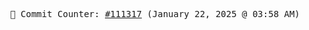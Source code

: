 <p align="center">
    <samp>
        📮 Commit Counter: <a href="https://github.com/Javascript-void0/Javascript-void0/commits/main">#111317</a> (January 22, 2025 @ 03:58 AM)
    </samp>
</p>